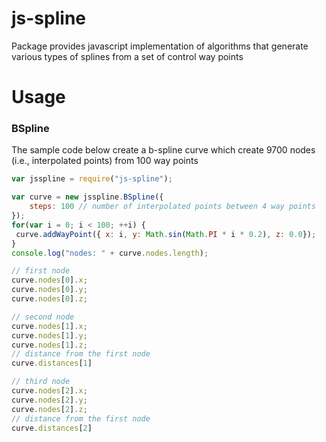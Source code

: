 # js-spline
Package provides javascript implementation of algorithms that generate various types of splines from a set of control way points


# Usage

### BSpline

The sample code below create a b-spline curve which create 9700 nodes (i.e., interpolated points) from 100 way points

```javascript
var jsspline = require("js-spline");

var curve = new jsspline.BSpline({
    steps: 100 // number of interpolated points between 4 way points
});
for(var i = 0; i < 100; ++i) {
 curve.addWayPoint({ x: i, y: Math.sin(Math.PI * i * 0.2), z: 0.0});
}
console.log("nodes: " + curve.nodes.length);

// first node
curve.nodes[0].x;
curve.nodes[0].y;
curve.nodes[0].z;

// second node
curve.nodes[1].x;
curve.nodes[1].y;
curve.nodes[1].z;
// distance from the first node
curve.distances[1]

// third node
curve.nodes[2].x;
curve.nodes[2].y;
curve.nodes[2].z;
// distance from the first node
curve.distances[2]
```